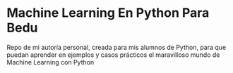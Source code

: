 # Machine Learning En Python Para Bedu
Repo de mi autoría personal, creada para mis alumnos de Python, para que puedan aprender en ejemplos y casos prácticos el maravilloso mundo de Machine Learning con Python
